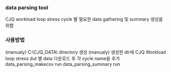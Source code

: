 ### data parsing tool
CJQ workload loop stress cycle 별 필요한 data gathering 및 summary 생성을 위함

### 사용방법
(manualy) C:\CJQ_DATA\ directory 생성
(manualy) 생성한 dir에 CJQ Workload loop stress dut 별 data 다운로드 후 각 cycle name을 추가
data_parsing_makecsv run
data_parsing_summary run
